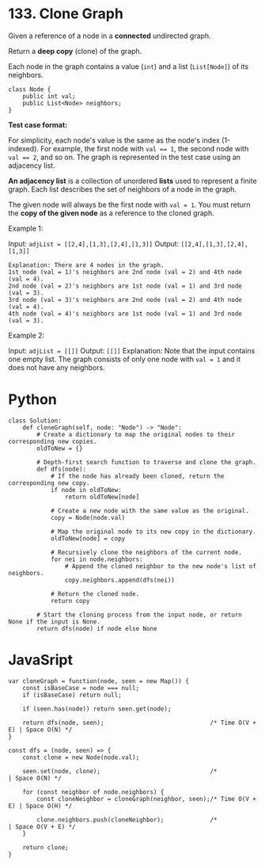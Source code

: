 # 133. Clone Graph

Given a reference of a node in a **connected** undirected graph.

Return a **deep copy** (clone) of the graph.

Each node in the graph contains a value (`int`) and a list (`List[Node]`) of its neighbors.

```
class Node {
    public int val;
    public List<Node> neighbors;
}
```

**Test case format:**

For simplicity, each node's value is the same as the node's index (1-indexed). For example, the first node with `val == 1`, the second node with `val == 2`, and so on. The graph is represented in the test case using an adjacency list.

**An adjacency list** is a collection of unordered **lists** used to represent a finite graph. Each list describes the set of neighbors of a node in the graph.

The given node will always be the first node with `val = 1`. You must return the **copy of the given node** as a reference to the cloned graph.


Example 1:

Input: `adjList = [[2,4],[1,3],[2,4],[1,3]]`
Output: `[[2,4],[1,3],[2,4],[1,3]]`
```
Explanation: There are 4 nodes in the graph.
1st node (val = 1)'s neighbors are 2nd node (val = 2) and 4th node (val = 4).
2nd node (val = 2)'s neighbors are 1st node (val = 1) and 3rd node (val = 3).
3rd node (val = 3)'s neighbors are 2nd node (val = 2) and 4th node (val = 4).
4th node (val = 4)'s neighbors are 1st node (val = 1) and 3rd node (val = 3).
```

Example 2:

Input: `adjList = [[]]`
Output: `[[]]`
Explanation: Note that the input contains one empty list. The graph consists of only one node with `val = 1` and it does not have any neighbors.

# Python 
```
class Solution:
    def cloneGraph(self, node: "Node") -> "Node":
        # Create a dictionary to map the original nodes to their corresponding new copies.
        oldToNew = {}

        # Depth-first search function to traverse and clone the graph.
        def dfs(node):
            # If the node has already been cloned, return the corresponding new copy.
            if node in oldToNew:
                return oldToNew[node]

            # Create a new node with the same value as the original.
            copy = Node(node.val)

            # Map the original node to its new copy in the dictionary.
            oldToNew[node] = copy

            # Recursively clone the neighbors of the current node.
            for nei in node.neighbors:
                # Append the cloned neighbor to the new node's list of neighbors.
                copy.neighbors.append(dfs(nei))

            # Return the cloned node.
            return copy

        # Start the cloning process from the input node, or return None if the input is None.
        return dfs(node) if node else None
```

# JavaSript
```
var cloneGraph = function(node, seen = new Map()) {
    const isBaseCase = node === null;
    if (isBaseCase) return null;

    if (seen.has(node)) return seen.get(node);

    return dfs(node, seen);                              /* Time O(V + E) | Space O(N) */
}

const dfs = (node, seen) => {
    const clone = new Node(node.val);

    seen.set(node, clone);                               /*               | Space O(N) */

    for (const neighbor of node.neighbors) {
        const cloneNeighbor = cloneGraph(neighbor, seen);/* Time O(V + E) | Space O(H) */

        clone.neighbors.push(cloneNeighbor);             /*               | Space O(V + E) */
    }

    return clone;
}
```